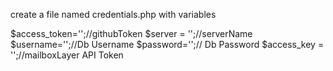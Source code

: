 create a file named credentials.php
with variables

$access_token='';//githubToken
$server = '';//serverName
$username='';//Db Username
$password='';// Db Password
$access_key = '';//mailboxLayer API Token


